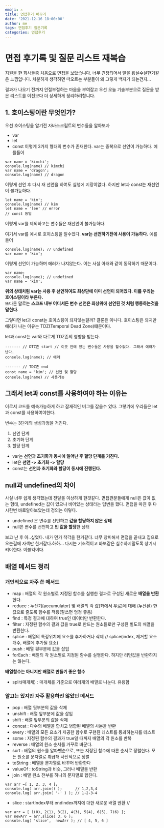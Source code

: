 ```yaml
---
emoji: ✍️
title: 면접후기 매꾸기
date: '2021-12-16 18:00:00'
author: me
tags: 면접후기 질문기록
categories: 면접후기
---
```


# 면접 후기록 및 질문 리스트 재복습

지원을 한 회사들중 처음으로 면접을 보았습니다.
너무 긴장되어서 말을 횡설수설한거같은 느낌입니다.
차분하게 생각하면 떠오르는 부분들이 왜 그렇게 백지가 되는건지...

결과가 나오기 전까지 안절부절하는 마음을 부여잡고
우선 오늘 기술부분으로 질문을 받은 리스트를 이전보다 더 상세하게 정리하려합니다.

## 1. 호이스팅이란 무엇인가?

우선 호이스팅을 알기전 자바스크립트의 변수들을 알아보자

- var
- let
- const
  이렇게 3가지 형태의 변수가 존재한다.
  var는 중복으로 선언이 가능하다. 예를들어

```
var name = 'kimchi';
console.log(name) // kimchi
var name = 'dragon';
console.log(name) // dragon
```

이렇게 선언 후 다시 재 선언을 하여도 실행에 지장이없다.
하지만 let과 const는 재선언이 불가능하다.

```
let name = 'kim';
console.log(name) // kim
let name = 'lee' // error
// const 동일
```

이렇게 var를 제외하고는 변수들은 재선언이 불가능하다.

여기서 var를 예시로 호이스팅을 알수있다.
**var는 선언하기전에 사용이 가능하다.**
예를들어

```
console.log(name); // undefined
var name = 'kim';
```

이렇게 선언이 가능하며 에러가 나지않는다. 이는 사실 아래와 같이 동작하기 때문이다.

```
var name;
console.log(name); // undefined
var name = 'kim';
```

**위의 상태처럼 var는 사용 후 선언하여도 최상단에 이미 선언이 되어있다. 이를 우리는 호이스팅이라 부른다.**<br />
또다른 말로는 **스코프 내부 어디서든 변수 선언은 최상위에 선언된 것 처럼 행동하는것을 말한다.**

그렇다면 let과 const는 호이스팅이 되지않는걸까?
결론은 아니다.
호이스팅은 되지만 에러가 나는 이유는 TDZ(Temporal Dead Zone)떄문이다.

let과 const는 var와 다르게 TDZ존의 영향을 받는다.

```
------- // DTZ존 start // 이곳 안에 있는 변수들은 사용을 할수없다. 그래서 에러가 난다.
console.log(name); // 에러

------- // TDZ존 end
const name = 'kim'; // 선언 및 할당
console.log(name) // 사용가능
```

## 그래서 let과 const를 사용하여야 하는 이유는

이로서 코드를 예측가능하게 하고 잠재적인 버그를 잡을수 있다.
그렇기에 우리들은 let과 const를 사용하여야한다.

변수는 3단계의 생성과정을 거친다.

1. 선언 단계
2. 초기화 단계
3. 할당 단계

- var는 **선언과 초기화가 동시에 일어난 후 할당 단계를 거친다.**
- let은 **선언 -> 초기화 -> 할당**
- const는 **선언과 초기화와 할당이 동시에 진행된다.**

## null과 undefined의 차이

사실 너무 쉽게 생각했는데 전달을 이상하게 한것같다.
면접관분들에게 null은 값이 없는 형태,
undefined는 값이 있으나 비어있는 상태라는 답변을 했다.
면접을 마친 후 다시한번 바로알아보았는데
정의는 이렇다.

- undefined 은 변수를 선언하고 **값을 할당하지 않은 상태**
- null은 변수를 선언하고 **빈 값을 할당**한 상태

보고 난 후 아..싶었다.
내가 먼가 착각을 한거같다.
너무 창피해서 면접을 끝내고 집으로 오는길에 자책만 한거같다.하하...
다시는 기초적이고 바보같은 실수하지말도록 상기시켜야한다. 이불킥이다.

## 배열 메서드 정리

### 개인적으로 자주 쓴 메서드

- map : 배열의 각 원소별로 지정된 함수를 실행한 결과로 구성된 새로운 **배열을 반환**한다.
- reduce : 누산기(accumulator) 및 배열의 각 값(좌에서 우로)에 대해 (누산된) 한 값으로 줄도록 함수를 적용(잘쓰면 엄청 좋음)
- find : 특정 결과에 대하여 true인 데이터만 반환한다.
- filter : 지정된 함수의 결과 값을 true로 만드는 원소들로만 구성된 별도의 배열을 반환한다.
- splice : 배열의 특정위치에 요소를 추가하거나 삭제 // splice(index, 제거할 요소 개수, 배열에 추가될 요소)
- push : 배열 뒷부분에 값을 삽입
- forEach : 배열의 각 원소별로 지정된 함수를 실행한다. 하지만 리턴값을 반환하지는 않는다.

**배열함수는 아니지만 배열로 만들기 좋은 함수**

- split(매개체) : 매개체를 기준으로 여러개의 배열로 나눈다. 유용함

### 알고는 있지만 자주 활용하진 않았던 메서드

- pop : 배열 뒷부분의 값을 삭제
- unshift : 배열 앞부분에 값을 삽입
- shift : 배열 앞부분의 값을 삭제
- concat : 다수의 배열을 합치고 병합된 배열의 사본을 반환
- every : 배열의 모든 요소가 제공한 함수로 구현된 테스트를 통과하는지를 테스트
- some : 지정된 함수의 결과가 true일 때까지 배열의 각 원소를 반복
- reverse : 배열의 원소 순서를 거꾸로 바꾼다.
- sort : 배열의 원소를 알파벳순으로, 또는 지정된 함수에 따른 순서로 정렬한다. 모든 원소를 문자열로 취급해 사전적으로 정렬
- toString : 배열을 문자열로 바꾸어 반환한다
- valueOf : toString과 비슷, 그러나 배열을 반환
- join : 배열 원소 전부를 하나의 문자열로 합친다.

```
var arr =[ 1, 2, 3, 4 ];
console.log( arr.join() );      // 1,2,3,4
console.log( arr.join( '-' ) ); // 1-2-3-4

```

- slice : startIndex부터 endIndex까지에 대한 새로운 배열 반환 //

```
var arr = [ 1(0), 2(1), 3(2), 4(3), 5(4), 6(5), 7(6) ];
var newArr = arr.slice( 3, 6 );
console.log( 'slice',  newArr ); // [ 4, 5, 6 ]
```
